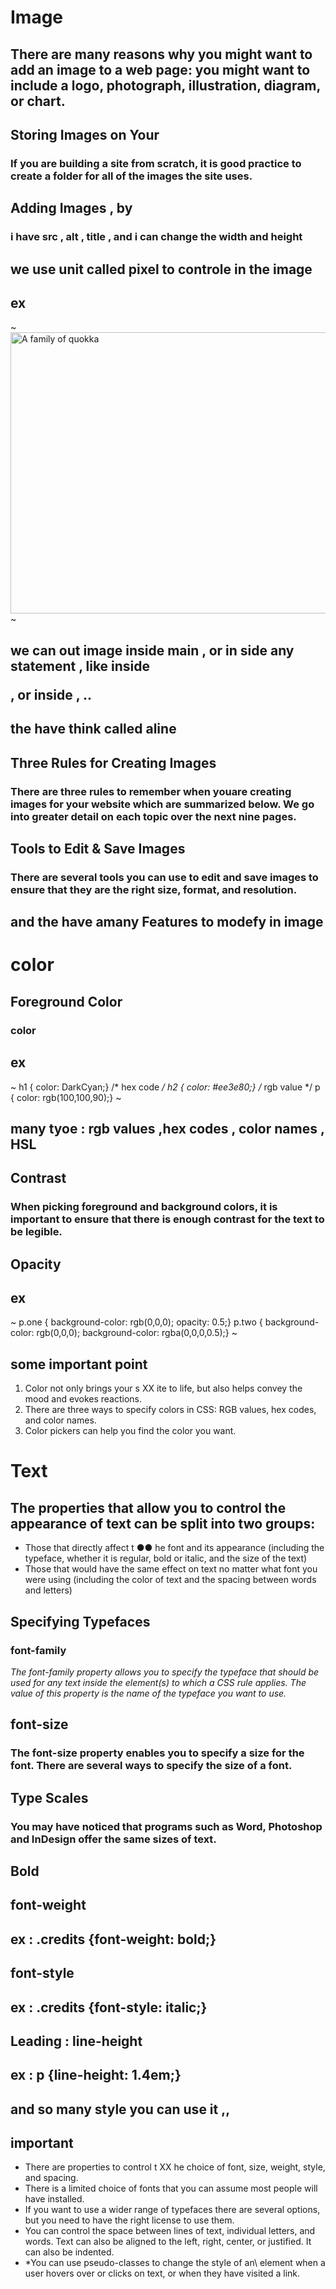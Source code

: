 # Image 
## There are many reasons why you might want to add an image to a web page: you might want to include a logo, photograph, illustration, diagram, or chart.
## Storing Images on Your 
### If you are building a site from scratch, it is good practice to create a folder for all of the images the site uses.
## Adding Images ,  by <img>
### i have src , alt  , title , and i can change the width and height
## we use unit called pixel to controle in the image
## ex
~
<img src="images/quokka.jpg" alt="A family of
quokka" width="600" height="450" />
~

## we can out image inside main , or in side any statement , like inside <p> , or inside <h> , .. 
## the have think called aline 

## Three Rules for Creating Images
### There are three rules to remember when youare creating images for your website which are summarized below. We go into greater detail on each topic over the next nine pages.

## Tools to Edit & Save Images
### There are several tools you can use to edit and save images to ensure that they are the right size, format, and resolution.
## and the have amany Features to modefy in image

# color
## Foreground Color
### color
## ex 
~
h1 {
color: DarkCyan;}
/* hex code */
h2 {
color: #ee3e80;}
/* rgb value */
p {
color: rgb(100,100,90);}
~
## many tyoe : rgb values ,hex codes , color names , HSL
## Contrast 
### When picking foreground and background colors, it is important to ensure that there is enough contrast for the text to be legible.
## Opacity
## ex
~
p.one {
background-color: rgb(0,0,0);
opacity: 0.5;}
p.two {
background-color: rgb(0,0,0);
background-color: rgba(0,0,0,0.5);}
~
## some important point 
1. Color not only brings your s XX ite to life, but also helps
convey the mood and evokes reactions.
2. There are three ways to specify colors in CSS:
RGB values, hex codes, and color names.
3. Color pickers can help you find the color you want.

# Text
## The properties that allow you to control the appearance of text can be split into two groups:
* Those that directly affect t ●● he font and its appearance
(including the typeface, whether it is regular, bold or italic,
and the size of the text)
* Those that would have the same effect on text no matter
what font you were using (including the color of text and
the spacing between words and letters)
## Specifying Typefaces
### font-family
*The font-family property allows you to specify the typeface that should be used for any text inside the element(s) to which a CSS rule applies. The value of this property is the name of the typeface you want to use.*
## font-size
### The font-size property enables you to specify a size for the font. There are several ways to specify the size of a font.

## Type Scales
### You may have noticed that programs such as Word, Photoshop and InDesign offer the same sizes of text.

## Bold
## font-weight
## ex : .credits {font-weight: bold;}
## font-style
## ex : .credits {font-style: italic;}
## Leading : line-height
## ex : p {line-height: 1.4em;}
## and so many style you can use it ,,
## important 
* There are properties to control t XX he choice of font, size, weight, style, and spacing.
* There is a limited choice of fonts that you can assume most people will have installed.
* If you want to use a wider range of typefaces there are several options, but you need to have the right license to use them.
* You can control the space between lines of text, individual letters, and words. Text can also be aligned to the left, right, center, or justified. It can also be indented.
* *You can use pseudo-classes to change the style of an\ element when a user hovers over or clicks on text, or when they have visited a link.
